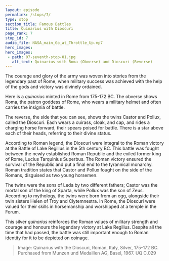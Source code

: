 ```yaml
---
layout: episode
permalink: /stops/7/
type: stop
section_title: Famous Battles
title: Quinarius with Dioscuri  
page_rank: 7
stop_id: 7
audio_file: NASA_main_Go_at_Throttle_Up.mp7
hero_images:
hero_images:
 - path: 07-seventh-stop-01.jpg
   alt_text: Quinarius with Roma (Obverse) and Dioscuri (Reverse)
---
```


The courage and glory of the army was woven into stories from the legendary past of Rome, when military success was achieved with the help of the gods and victory was divinely ordained. 

Here is a <i>quinarius</i> minted in Rome from 175-172 BC. The obverse shows Roma, the patron goddess of Rome, who wears a military helmet and often carries the insignia of battle. 

The reverse, the side that you can see, shows the twins Castor and Pollux, called the Dioscuri. Each wears a cuirass, cloak, and cap, and rides a charging horse forward, their spears poised for battle. There is a star above each of their heads, referring to their divine status. 

According to Roman legend, the Dioscuri were integral to the Roman victory at the Battle of Lake Regillus in the 5th century BC. This battle was fought between the newly established Roman Republic and the exiled former king of Rome, Lucius Tarquinius Superbus. The Roman victory ensured the survival of the Republic and put a final end to the tyrannical monarchy. Roman tradition states that Castor and Pollux fought on the side of the Romans, disguised as two young horsemen. 

The twins were the sons of Leda by two different fathers; Castor was the mortal son of the king of Sparta, while Pollux was the son of Zeus. According to mythology, the twins were born from an egg, alongside their twin sisters Helen of Troy and Clytemnestra. In Rome, the Dioscuri were valued for their skills in horsemanship and worshipped at a temple in the Forum. 

This silver <i>quinarius</i> reinforces the Roman values of military strength and courage and honours the legendary victory at Lake Regilius. Despite all the time that had passed, the battle was still important enough to Roman identity for it to be depicted on coinage. 

> Image: Quinarius with the Dioscuri, Roman, Italy, Silver, 175-172 BC. Purchased from Munzen und Medaillen AG, Basel, 1967. UQ C.029
